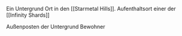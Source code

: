 Ein Untergrund Ort in den [[Starmetal Hills]]. Aufenthaltsort einer der [[Infinity Shards]]

Außenposten der Untergrund Bewohner